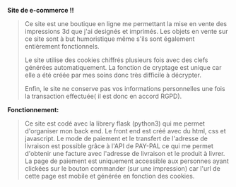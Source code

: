 **Site de e-commerce !!**

>  Ce site est une boutique en ligne me permettant la mise en vente des impressions 3d que j'ai designés et imprimés. 
>  Les objets en vente sur ce site sont à but humoristique même s'ils sont également entièrement fonctionnels.
>  
>  Le site utilise des cookies chiffrés plusieurs fois avec des clefs générées automatiquement.
>  La fonction de cryptage est unique car elle a été créée par mes soins donc très difficile à décrypter.
>
>  Enfin, le site ne conserve pas vos informations personnelles une fois la transaction effectuée( il est donc en accord RGPD).

**Fonctionnement:**

>  Ce site est codé avec la librery flask (python3) qui me permet d'organiser mon back end.
>  Le front end est créé avec du html, css et javascript. 
>  Le mode de paiement et le transfert de l'adresse de livraison est possible grâce à l'API de PAY-PAL ce qui me permet d'obtenir
>  une facture avec l'adresse de livraison et le produit à livrer.
>  La page de paiement est uniquement accessible aux personnes ayant clickées sur le bouton commander (sur une impression)
>  car l'url de cette page est mobile et générée en fonction des cookies.
